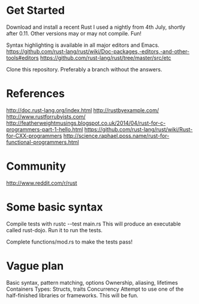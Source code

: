 Get Started
===========

Download and install a recent Rust
I used a nightly from 4th July, shortly after 0.11. Other versions may or may not compile. Fun!

Syntax highlighting is available in all major editors and Emacs.
https://github.com/rust-lang/rust/wiki/Doc-packages,-editors,-and-other-tools#editors
https://github.com/rust-lang/rust/tree/master/src/etc

Clone this repository. Preferably a branch without the answers.

References
==========

http://doc.rust-lang.org/index.html
http://rustbyexample.com/
http://www.rustforrubyists.com/
http://featherweightmusings.blogspot.co.uk/2014/04/rust-for-c-programmers-part-1-hello.html
https://github.com/rust-lang/rust/wiki/Rust-for-CXX-programmers
http://science.raphael.poss.name/rust-for-functional-programmers.html

Community
=========

http://www.reddit.com/r/rust


Some basic syntax
=================

Compile tests with
rustc --test main.rs
This will produce an executable called rust-dojo. Run it to run the tests.

Complete functions/mod.rs to make the tests pass!

Vague plan
==========

Basic syntax, pattern matching, options
Ownership, aliasing, lifetimes
Containers
Types: Structs, traits
Concurrency
Attempt to use one of the half-finished libraries or frameworks. This will be fun.